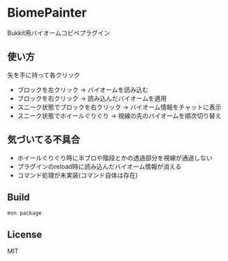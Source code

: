 # BiomePainter
Bukkit用バイオームコピペプラグイン


## 使い方
矢を手に持って各クリック
- ブロックを左クリック → バイオームを読み込む
- ブロックを右クリック → 読み込んだバイオームを適用
- スニーク状態でブロックを右クリック → バイオーム情報をチャットに表示
- スニーク状態でホイールぐりぐり → 視線の先のバイオームを順次切り替え


## 気づいてる不具合
- ホイールぐりぐり時に半ブロや階段とかの透過部分を視線が通過しない
- プラグインのreload時に読み込んだバイオーム情報が消える
- コマンド処理が未実装(コマンド自体は存在)


## Build
`mvn package`


## License
MIT
